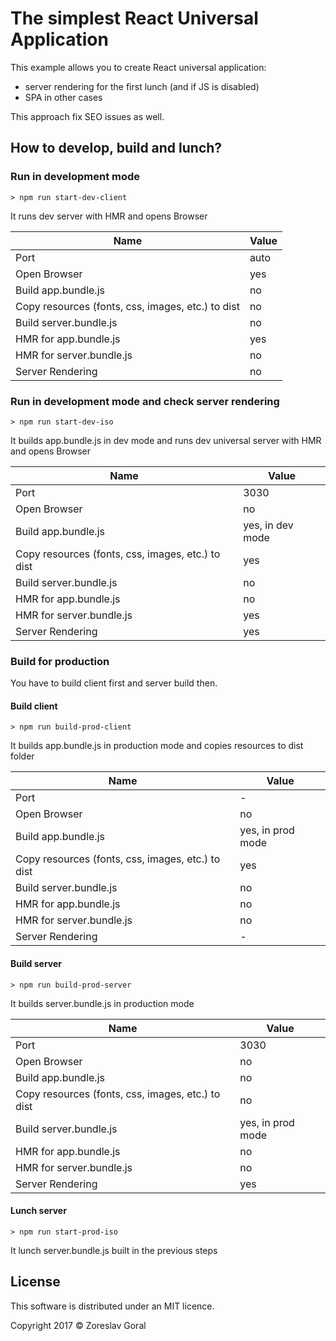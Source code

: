 # The simplest React Universal Application

This example allows you to create React universal application:

* server rendering for the first lunch (and if JS is disabled)
* SPA in other cases

This approach fix SEO issues as well.

## How to develop, build and lunch?

### Run in development mode

```shell
> npm run start-dev-client
```

It runs dev server with HMR and opens Browser

| Name | Value |
|------|-------|
| Port | auto |
| Open Browser | yes |
| Build app.bundle.js | no |
| Copy resources (fonts, css, images, etc.) to dist | no |
| Build server.bundle.js | no |
| HMR for app.bundle.js | yes |
| HMR for server.bundle.js | no |
| Server Rendering | no |

### Run in development mode and check server rendering

```shell
> npm run start-dev-iso
```

It builds app.bundle.js in dev mode and runs dev universal server with HMR and opens Browser

| Name | Value |
|------|-------|
| Port | 3030 |
| Open Browser | no |
| Build app.bundle.js | yes, in dev mode |
| Copy resources (fonts, css, images, etc.) to dist | yes |
| Build server.bundle.js | no |
| HMR for app.bundle.js | no |
| HMR for server.bundle.js | yes |
| Server Rendering | yes |

### Build for production

You have to build client first and server build then.

#### Build client

```shell
> npm run build-prod-client
```

It builds app.bundle.js in production mode and copies resources to dist folder

| Name | Value |
|------|-------|
| Port | - |
| Open Browser | no |
| Build app.bundle.js | yes, in prod mode |
| Copy resources (fonts, css, images, etc.) to dist | yes |
| Build server.bundle.js | no |
| HMR for app.bundle.js | no |
| HMR for server.bundle.js | no |
| Server Rendering | - |

#### Build server

```shell
> npm run build-prod-server
```

It builds server.bundle.js in production mode

| Name | Value |
|------|-------|
| Port | 3030 |
| Open Browser | no |
| Build app.bundle.js | no |
| Copy resources (fonts, css, images, etc.) to dist | no |
| Build server.bundle.js | yes, in prod mode |
| HMR for app.bundle.js | no |
| HMR for server.bundle.js | no |
| Server Rendering | yes |

#### Lunch server

```shell
> npm run start-prod-iso
```

It lunch server.bundle.js built in the previous steps

## License

This software is distributed under an MIT licence.

Copyright 2017 © Zoreslav Goral
